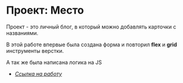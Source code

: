 # Проект: Место  
  
Проект - это личный блог, в который можно добавлять карточки с названиями. 
  
В этой работе впервые была создана форма и повторил **__flex__** и **__grid__** инструменты верстки.  

А так же была написана логика на JS

  
* [*Ссылка на работу*](https://chapion777.github.io/mesto-project/index.html)  
